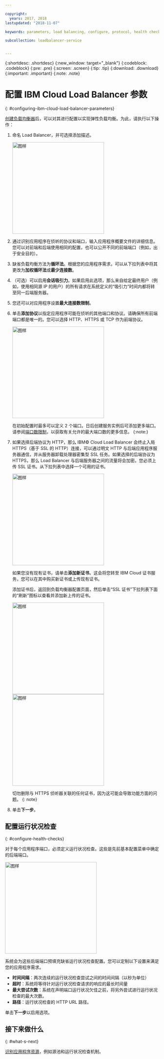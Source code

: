 ```yaml
---

copyright:
  years: 2017, 2018
lastupdated: "2018-11-07"

keywords: parameters, load balancing, configure, protocol, health check

subcollection: loadbalancer-service


---
```


{:shortdesc: .shortdesc}
{:new_window: target="_blank"}
{:codeblock: .codeblock}
{:pre: .pre}
{:screen: .screen}
{:tip: .tip}
{:download: .download}
{:important: .important}
{:note: .note}

# 配置 IBM Cloud Load Balancer 参数
{: #configuring-ibm-cloud-load-balancer-parameters}

[创建负载均衡器](/docs/infrastructure/loadbalancer-service?topic=loadbalancer-service-getting-started)后，可以对其进行配置以实现弹性负载均衡。为此，请执行以下操作：

1. 命名 Load Balancer，并可选择添加描述。

	<img src="images/lb-config-basic.png" alt="图样" style="width: 300px;"/>

2. 通过识别应用程序在侦听的协议和端口，输入应用程序概要文件的详细信息。您可以对前端和后端使用相同的配置，也可以公开不同的前端端口（例如，出于安全目的）。

3. 缺省负载均衡方法为**循环法**。根据您的应用程序需求，可以从下拉列表中将其更改为**加权循环法**或**最少连接数**。

4. （可选）可以启用**会话吸引力**。如果启用此选项，那么来自给定最终用户（例如，使用相同源 IP 的用户）的所有请求在系统定义的“吸引力”时间内都将转至同一后端服务器。

5. 您还可以对应用程序设置**最大连接数限制**。

6. 单击**添加协议**以指定应用程序可能在侦听的其他端口和协议。请确保所有前端端口都是唯一的。您可以选择 HTTP、HTTPS 或 TCP 作为前端协议。

	<img src="images/lb-add-protocol.png" alt="图样" style="width: 300px;"/>

	在初始配置时最多可以定义 2 个端口。日后创建服务实例后可添加更多端口。请参阅[端口数限制](/docs/infrastructure/loadbalancer-service?topic=loadbalancer-service-faqs-for-ibm-cloud-load-balancer#what-s-the-maximum-number-of-virtual-ports-i-can-define-with-my-load-balancer-service-)，以获取有关允许的最大端口数的更多信息。
{:note:}

7. 如果选择后端协议为 HTTP，那么 IBM© Cloud Load Balancer 会终止入局 HTTPS（基于 SSL 的 HTTP）连接，可以通过明文 HTTP 与后端应用程序服务器通信，并从服务器卸载处理器密集型 SSL 任务。如果选择的后端协议为 HTTPS，那么 Load Balancer 与后端服务器之间的流量将会加密。您必须上传 SSL 证书。从下拉列表中选择一个可用的证书。  

	<img src="images/lb-ssl-cert.png" alt="图样" style="width: 300px;"/>

	如果您没有现有证书，请单击**添加新证书**。这会将您转至 IBM Cloud 证书服务，您可以在其中购买新证书或上传现有证书。

	添加证书后，返回到负载均衡器配置页面，然后单击“SSL 证书”下拉列表下面的“刷新”图标以查看并添加新上传的证书。

	<img src="images/order-ssl-cert.png" alt="图样" style="width: 300px;"/>

	<img src="images/refresh-cert.png" alt="图样" style="width: 300px;"/>

	切勿删除与 HTTPS 侦听器关联的任何证书，因为这可能会导致功能方面的问题。
  {: note}

8. 单击**下一步**。

## 配置运行状况检查
{: #configure-health-checks}

对于每个应用程序端口，必须定义运行状况检查。这些是先前基本配置菜单中确定的后端端口。

<img src="images/config-health-check.png" alt="图样" style="width: 300px;"/>

系统会为这些后端端口预填充缺省运行状况检查配置。您可以定制以下设置来满足您的应用程序需求。

* **时间间隔**：两次连续的运行状况检查尝试之间的时间间隔（以秒为单位）
* **超时**：系统将等待针对运行状况检查请求的响应的最长时间量
* **最大尝试次数**：系统在声明端口运行状况欠佳之前，将另外尝试进行运行状况检查的最大次数。
* **路径**：运行状况检查的 HTTP URL 路径。     

单击**下一步**以启用选项。

## 接下来做什么
{: #what-s-next}

[识别应用程序资源](/docs/infrastructure/loadbalancer-service?topic=loadbalancer-service-identifying-your-application-server-resources)，例如源池和运行状况检查机制。
